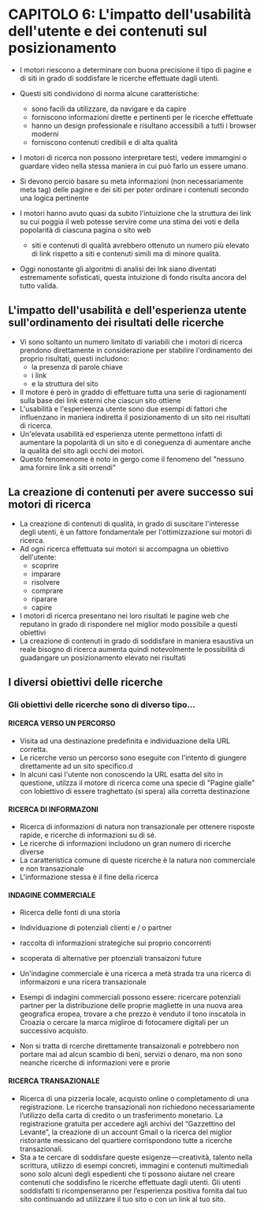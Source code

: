 # CAPITOLO 6: L'impatto dell'usabilità dell'utente e dei contenuti sul posizionamento

+ I motori riescono a determinare con buona precisione il tipo di pagine e di siti in grado di soddisfare le ricerche effettuate dagli utenti. 
+ Questi siti condividono di norma alcune caratteristiche:
    + sono facili da utilizzare, da navigare e da capire
    + forniscono informazioni dirette e pertinenti per le ricerche effettuate
    + hanno un design professionale e risultano accessibili a tutti i browser moderni
    + forniscono contenuti credibili e di alta qualità

+ I motori di ricerca non possono interpretare testi, vedere immamgini o guardare video nella stessa maniera in cui può farlo un essere umano.
+ Si devono perciò basare su meta informazioni (non necessariamente meta tag) delle pagine e dei siti per poter ordinare i contenuti secondo una logica pertinente
+ I motori hanno avuto quasi da subito l'intuizione che la struttura dei link su cui poggia il web potesse servire come una stima dei voti e della popolarità di ciascuna pagina o sito web
    + siti e contenuti di qualità avrebbero ottenuto un numero più elevato di link rispetto a siti e contenuti simili ma di minore qualità. 
+ Oggi nonostante gli algoritmi di analisi dei lnk siano diventati estremamente sofisticati, questa intuizione di fondo risulta ancora del tutto valida.

## L'impatto dell'usabilità e dell'esperienza utente sull'ordinamento dei risultati delle ricerche
+ Vi sono soltanto un numero limitato di variabili che i motori di ricerca prendono direttamente in considerazione per stabilire l'ordinamento dei proprio risultati, questi includono:
    + la presenza di parole chiave
    + i link 
    + e la struttura del sito
+ Il motore è però in graddo di effettuare tutta una serie di ragionamenti sulla base dei link esterni che ciascun sito ottiene
+ L'usabilità e l'esperieenza utente sono due esempi di fattori che influenzano in maniera indiretta il posizionamento di un sito nei risultati di ricerca.
+ Un'elevata usabilità ed esperienza utente permettono infatti di aumentare la popolarità di un sito e di coneguenza di aumentare anche la qualità del sito agli occhi dei motori.
+ Questo fenomenome è noto in gergo come il fenomeno del "nessuno ama fornire link a siti orrendi"

## La creazione di contenuti per avere successo sui motori di ricerca
+ La creazione di contenuti di qualità, in grado di suscitare l'interesse degli utenti, è un fattore fondamentale per l'ottimizzazione sui motori di ricerca.
+ Ad ogni ricerca effettuata sui motori si accompagna un obiettivo dell'utente:
    + scoprire
    + imparare
    + risolvere 
    + comprare 
    + riparare
    + capire
+ I motori di ricerca presentano nei loro risultati le pagine web che reputano in grado di rispondere nel miglior modo possibile a questi obiettivi
+ La creazione di contenuti in grado di soddisfare in maniera esaustiva un reale bisogno di ricerca aumenta quindi notevolmente le possibilità di guadangare un posizionamento elevato nei risultati

## I diversi obiettivi delle ricerche
### Gli obiettivi delle ricerche sono di diverso tipo...
#### RICERCA VERSO UN PERCORSO
+ Visita ad una destinazione predefinita e individuazione della URL corretta. 
+ Le ricerche verso un percorso sono eseguite con l'intento di giungere direttamente ad un sito specifico.d
+ In alcuni casi l'utente non conoscendo la URL esatta del sito in questione, utilzza il motore di ricerca come una specie di "Pagine gialle" con lobiettivo di essere traghettato (si spera) alla corretta destinazione
#### RICERCA DI INFORMAZONI
+ Ricerca di informazioni di natura non transazionale per ottenere risposte rapide, e ricerche di informazioni su di sé.
+ Le ricerche di informazioni includono un gran numero di ricerche diverse
+ La caratteristica comune di queste ricerche è la natura non commerciale e non transazionale
+ L'informazione stessa è il fine della ricerca 
#### INDAGINE COMMERCIALE
+ Ricerca delle fonti di una storia
+ Individuazione di potenziali clienti e / o partner
+ raccolta di informazioni strategiche sui proprio concorrenti
+ scoperata di alternative per ptoenziali transaizoni future

+ Un'indagine commerciale è una ricerca a metà strada tra una ricerca di informaizoni e una ricera transazionale
+ Esempi di indagini commerciali possono essere: ricercare potenziali partner per la distribuzione delle proprie magliette in una nuova area geografica eropea, trovare a che prezzo è venduto il tono inscatola in Croazia o cercare la marca migliroe di fotocamere digitali per un successivo acquisto. 
+ Non si tratta di rcerche direttamente transaizonali e potrebbero non portare mai ad alcun scambio di beni, servizi o denaro, ma non sono neanche ricerche di informazioni vere e prorie

#### RICERCA TRANSAZIONALE
+ Ricerca di una pizzeria locale, acquisto online o completamento di una registrazione. Le ricerche transazionali non richiedono necessariamente l’utilizzo della carta di credito o un trasferimento monetario. La registrazione gratuita per accedere agli archivi del “Gazzettino del Levante”, la creazione di un account Gmail o la ricerca del miglior ristorante messicano del quartiere corrispondono tutte a ricerche transazionali.
+ Sta a te cercare di soddisfare queste esigenze — creatività, talento nella scrittura, utilizzo di esempi concreti, immagini e contenuti multimediali sono solo alcuni degli espedienti che ti possono aiutare nel creare contenuti che soddisfino le ricerche effettuate dagli utenti. Gli utenti soddisfatti ti ricompenseranno per l’esperienza positiva fornita dal tuo sito continuando ad utilizzare il tuo sito o con un link al tuo sito.